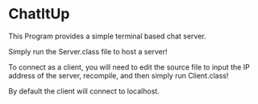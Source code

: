 # ChatItUp

This Program provides a simple terminal based chat server.

Simply run the Server.class file to host a server!

To connect as a client, you will need to edit the source file to input the IP address of the server, recompile, and then simply run Client.class!

By default the client will connect to localhost.
